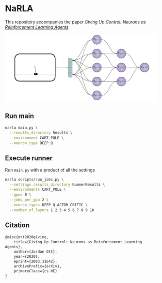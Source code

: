# NaRLA

This repository accompanies the paper [*Giving Up Control: Neurons as Reinforcement Learning Agents*](https://arxiv.org/abs/2003.11642) 

![network.png](figures%2Fnetwork.png)


## Run main
```bash 
narla main.py \
  --results_directory Results \
  --environment CART_POLE \
  --neuron_type DEEP_Q
```

## Execute runner
Run `main.py` with a product of all the settings
```bash 
narla scripts/run_jobs.py \
  --settings.results_directory RunnerResults \
  --environments CART_POLE \
  --gpus 0 \
  --jobs_per_gpu 2 \
  --neuron_types DEEP_Q ACTOR_CRITIC \
  --number_of_layers 1 2 3 4 5 6 7 8 9 10 
```

## Citation
```
@misc{ott2020giving,
    title={Giving Up Control: Neurons as Reinforcement Learning Agents},
    author={Jordan Ott},
    year={2020},
    eprint={2003.11642},
    archivePrefix={arXiv},
    primaryClass={cs.NE}
}
```
